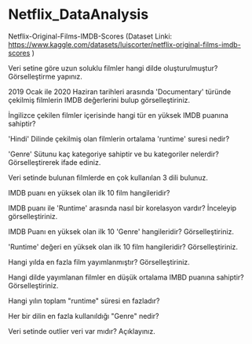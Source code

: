 # Netflix_DataAnalysis
Netflix-Original-Films-IMDB-Scores (Dataset Linki: https://www.kaggle.com/datasets/luiscorter/netflix-original-films-imdb-scores )

Veri setine göre uzun soluklu filmler hangi dilde oluşturulmuştur? Görselleştirme yapınız.

2019 Ocak ile 2020 Haziran tarihleri arasında 'Documentary' türünde çekilmiş filmlerin IMDB değerlerini bulup görselleştiriniz.

İngilizce çekilen filmler içerisinde hangi tür en yüksek IMDB puanına sahiptir?

'Hindi' Dilinde çekilmiş olan filmlerin ortalama 'runtime' suresi nedir?

'Genre' Sütunu kaç kategoriye sahiptir ve bu kategoriler nelerdir? Görselleştirerek ifade ediniz.

Veri setinde bulunan filmlerde en çok kullanılan 3 dili bulunuz.

IMDB puanı en yüksek olan ilk 10 film hangileridir?

IMDB puanı ile 'Runtime' arasında nasıl bir korelasyon vardır? İnceleyip görselleştiriniz.

IMDB Puanı en yüksek olan ilk 10 'Genre' hangileridir? Görselleştiriniz.

'Runtime' değeri en yüksek olan ilk 10 film hangileridir? Görselleştiriniz.

Hangi yılda en fazla film yayımlanmıştır? Görselleştiriniz.

Hangi dilde yayımlanan filmler en düşük ortalama IMBD puanına sahiptir? Görselleştiriniz.

Hangi yılın toplam "runtime" süresi en fazladır?

Her bir dilin en fazla kullanıldığı "Genre" nedir?

Veri setinde outlier veri var mıdır? Açıklayınız.
